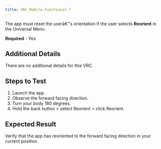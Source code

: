 ```yaml
---
title: VRC.Mobile.Functional.7
---
```

The app must reset the userâ€™s orientation if the user selects **Reorient** in the Universal Menu.

**Required** - Yes

## Additional Details

There are no additional details for this VRC. 

## Steps to Test

1. Launch the app.
2.  Observe the forward facing direction.
3. Turn your body 180 degrees.
4. Hold the back button > select Reorient > click Reorient.
## Expected Result

Verify that the app has reoriented to the forward facing direction in your current position.

